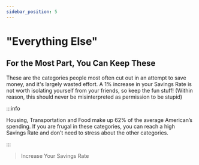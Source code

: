 ```yaml
---
sidebar_position: 5
---
```


# "Everything Else"

## For the Most Part, You Can Keep These

These are the categories people most often cut out in an attempt to save money, and it's largely wasted effort. A 1% increase in your Savings Rate is not worth isolating yourself from your friends, so keep the fun stuff! (Within reason, this should never be misinterpreted as permission to be stupid)

:::info

Housing, Transportation and Food make up 62% of the average American’s spending. If you are frugal in these categories, you can reach a high Savings Rate and don’t need to stress about the other categories.

:::

>Increase Your Savings Rate